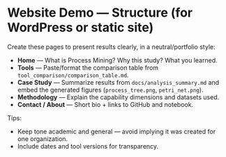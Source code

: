 # Website Demo — Structure (for WordPress or static site)

Create these pages to present results clearly, in a neutral/portfolio style:
- **Home** — What is Process Mining? Why this study? What you learned.
- **Tools** — Paste/format the comparison table from `tool_comparison/comparison_table.md`.
- **Case Study** — Summarize results from `docs/analysis_summary.md` and embed the generated figures (`process_tree.png`, `petri_net.png`).
- **Methodology** — Explain the capability dimensions and datasets used.
- **Contact / About** — Short bio + links to GitHub and notebook.

Tips:
- Keep tone academic and general — avoid implying it was created for one organization.
- Include dates and tool versions for transparency.